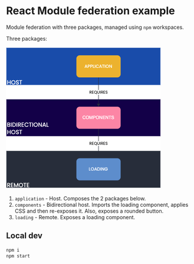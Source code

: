 # React Module federation example

Module federation with three packages, managed using `npm` workspaces.

Three packages:

![Real case scenario](img/scenario.png)

1. `application` - Host. Composes the 2 packages below.
2. `components` - Bidirectional host. Imports the loading component, applies CSS and then re-exposes it. Also, exposes a rounded button.
3. `loading` - Remote. Exposes a loading component.

## Local dev

```
npm i
npm start
```
